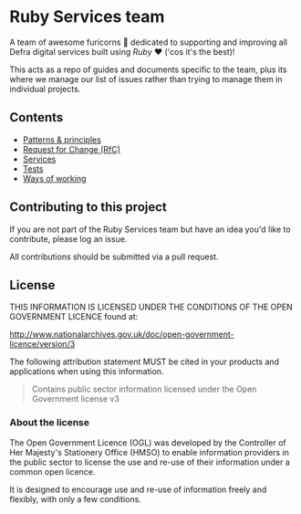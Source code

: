 # Ruby Services team

A team of awesome furicorns 🦄 dedicated to supporting and improving all Defra digital services built using *Ruby* ❤️ ('cos it's the best)!

This acts as a repo of guides and documents specific to the team, plus its where we manage our list of issues rather than trying to manage them in individual projects.

## Contents

- [Patterns & principles](patterns_and_principles.md)
- [Request for Change (RfC)](request_for_change.md)
- [Services](/services/README.md)
- [Tests](tests.md)
- [Ways of working](ways_of_working.md)

## Contributing to this project

If you are not part of the Ruby Services team but have an idea you'd like to contribute, please log an issue.

All contributions should be submitted via a pull request.

## License

THIS INFORMATION IS LICENSED UNDER THE CONDITIONS OF THE OPEN GOVERNMENT LICENCE found at:

<http://www.nationalarchives.gov.uk/doc/open-government-licence/version/3>

The following attribution statement MUST be cited in your products and applications when using this information.

>Contains public sector information licensed under the Open Government license v3

### About the license

The Open Government Licence (OGL) was developed by the Controller of Her Majesty's Stationery Office (HMSO) to enable information providers in the public sector to license the use and re-use of their information under a common open licence.

It is designed to encourage use and re-use of information freely and flexibly, with only a few conditions.
